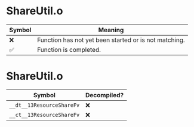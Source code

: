 # ShareUtil.o
| Symbol | Meaning 
| ------------- | ------------- 
| :x: | Function has not yet been started or is not matching. 
| :white_check_mark: | Function is completed. 


# ShareUtil.o
| Symbol | Decompiled? |
| ------------- | ------------- |
| `__dt__13ResourceShareFv` | :x: |
| `__ct__13ResourceShareFv` | :x: |
